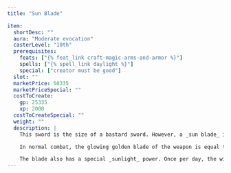 ```yaml
---
title: "Sun Blade"

item:
  shortDesc: ""
  aura: "Moderate evocation"
  casterLevel: "10th"
  prerequisites:
    feats: ["{% feat_link craft-magic-arms-and-armor %}"]
    spells: ["{% spell_link daylight %}"]
    special: ["creator must be good"]
  slot: ""
  marketPrice: 50335
  marketPriceSpecial: ""
  costToCreate:
    gp: 25335
    xp: 2000
  costToCreateSpecial: ""
  weight: ""
  description: |
    This sword is the size of a bastard sword. However, a _sun blade_ is wielded as if it were a short sword with respect to weight and ease of use. (In other words, the weapon appears to all viewers to be a bastard sword, and deals bastard sword damage, but the wielder feels and reacts as if the weapon were a short sword.) Any individual able to use either a bastard sword or a short sword with proficiency is proficient in the use of a _sun blade_. Likewise, Weapon Focus and Weapon Specialization in short sword and bastard sword apply equally, but the benefits of those feats do not stack.

    In normal combat, the glowing golden blade of the weapon is equal to a _+2 bastard sword_. Against evil creatures, its enhancement bonus is +4. Against Negative Energy Plane creatures or undead creatures, the sword deals double damage (and &times;3 on a critical hit instead of the usual &times;2).

    The blade also has a special _sunlight_ power. Once per day, the wielder can swing the blade vigorously above her head while speaking a command word. The _sunblade_ then sheds a bright yellow radiance that is like full daylight. The radiance begins shining in a 10-foot radius around the sword wielder and extends outward at 5 feet per round for 10 rounds thereafter, to create a globe of light with a 60-foot radius. When the wielder stops swinging, the radiance fades to a dim glow that persists for another minute before disappearing entirely. All _sun blades_ are of good alignment, and any evil creature attempting to wield one gains one negative level. The negative level remains as long as the sword is in hand and disappears when the sword is no longer wielded. This negative level never results in actual level loss, but it cannot be overcome in any way (including {% spell_link restoration %} spells) while the sword is wielded.
---
```

